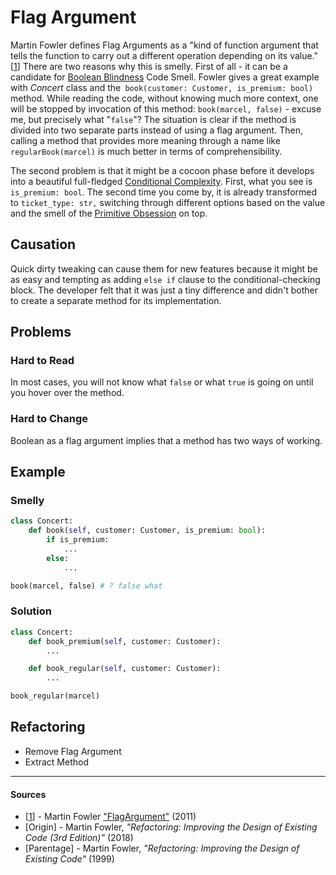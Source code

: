 # Flag Argument

Martin Fowler defines Flag Arguments as a "kind of function argument that tells the function to carry out a different operation depending on its value." [[1](#sources)] There are two reasons why this is smelly. First of all - it can be a candidate for [Boolean Blindness](./boolean-blindness.md) Code Smell. Fowler gives a great example with _Concert_ class and the` book(customer: Customer, is_premium: bool)` method. While reading the code, without knowing much more context, one will be stopped by invocation of this method: `book(marcel, false)` - excuse me, but precisely what "`false`"? The situation is clear if the method is divided into two separate parts instead of using a flag argument. Then, calling a method that provides more meaning through a name like `regularBook(marcel)` is much better in terms of comprehensibility.

The second problem is that it might be a cocoon phase before it develops into a beautiful full-fledged [Conditional Complexity](./conditional-complexity.md). First, what you see is `is_premium: bool`. The second time you come by, it is already transformed to `ticket_type: str,` switching through different options based on the value and the smell of the [Primitive Obsession](./primitive-obsession.md) on top.

## Causation

Quick dirty tweaking can cause them for new features because it might be as easy and tempting as adding `else if` clause to the conditional-checking block. The developer felt that it was just a tiny difference and didn't bother to create a separate method for its implementation.

## Problems

### **Hard to Read**

In most cases, you will not know what `false` or what `true` is going on until you hover over the method.

### **Hard to Change**

Boolean as a flag argument implies that a method has two ways of working.

## Example

### Smelly

```py
class Concert:
    def book(self, customer: Customer, is_premium: bool):
        if is_premium:
            ...
        else:
            ...

book(marcel, false) # ? false what
```

### Solution

```py
class Concert:
    def book_premium(self, customer: Customer):
        ...

    def book_regular(self, customer: Customer):
        ...

book_regular(marcel)
```

## Refactoring

- Remove Flag Argument
- Extract Method

---

#### Sources

- [[1](#sources)] - Martin Fowler ["FlagArgument"](https://martinfowler.com/bliki/FlagArgument.html) (2011)
- [Origin] - Martin Fowler, _"Refactoring: Improving the Design of Existing Code (3rd Edition)"_ (2018)
- [Parentage] - Martin Fowler, _"Refactoring: Improving the Design of Existing Code"_ (1999)
